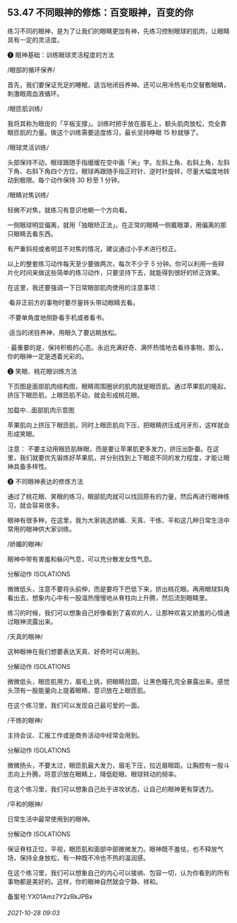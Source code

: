 ## 53.47 不同眼神的修炼：百变眼神，百变的你
练习不同的眼神，是为了让我们的眼睛更加有神，先练习控制眼球的肌肉，让眼睛具有一定的灵活度。



❶
 眼神基础：训练眼球灵活程度的方法
 



/眼部的循环保养/
 



首先，我们要保证充足的睡眠，适当地闭目养神。还可以用冷热毛巾交替敷眼睛，刺激眼周血液循环。



/眼匝肌训练/
 



我将其称为眼皮的「平板支撑」。训练时把手放在眉毛上，额头肌肉放松，完全靠眼匝肌的力量。做这个训练需要适度练习，最长坚持睁眼 15 秒就够了。



/眼球灵活训练/
 



头部保持不动，眼球跟随手指缓缓在空中画「米」字。左斜上角、右斜上角，左斜下角、右斜下角四个方位，眼球再跟随手指正时针、逆时针旋转，尽量大幅度地转动到极限。每个动作保持 30 秒至 1 分钟。



/眼睛对焦训练/
 



轻微不对焦，就练习有意识地朝一个方向看。



一侧眼球明显偏离，就用「独眼矫正法」。在正常的眼睛一侧戴眼罩，用偏离的那只眼睛去看东西。



有严重斜视或者明显不对焦的情况，建议通过小手术进行校正。



以上的整套练习动作每天至少要做两次，每次不少于 5 分钟。你可以利用一些碎片化时间来做这些简单的练习动作，只要坚持下去，就能得到很好的矫正效果。



在这里，我还要强调一下日常眼部肌肉使用的注意事项：



·看非正前方的事物时要尽量转头带动眼睛去看。
 

·不要单角度地侧卧看手机或者看书。
 

·适当的闭目养神，用眼久了要远眺放松。
 

· 最重要的是，保持积极的心态。永远充满好奇、满怀热情地去看待事物，那么，你的眼神一定是透着光彩的。
 



❷
 笑眼、桃花眼训练方法
 



下页图是面部肌肉结构图，眼睛周围圈状的肌肉就是眼匝肌。通过苹果肌的隆起，挤压下眼匝肌，上眼匝肌不动，就会形成桃花眼。



![]()加载中...面部肌肉示意图
 



苹果肌向上挤压下眼匝肌，同时上眼匝肌向下压，把眼睛挤压成月牙形，这样就会形成笑眼。



 注意：
 不要主动用眼匝肌眯眼，而是要让苹果肌更多发力，挤压出卧蚕。在这里，我们就要优先锻炼好苹果肌，并分别找到上下眼皮不同的发力程度，才能让眼神具备多样性。
 



❸
 不同眼神表达的修炼方法
 



通过了桃花眼、笑眼的练习，眼部肌肉就可以找回原有的力量，然后再进行眼神练习，就会容易很多。



眼神有很多种，在这里，我为大家挑选娇媚、天真、干练、平和这几种日常生活中常用的眼神供大家训练。



/娇媚的眼神/
 



眼神中带有害羞和躲闪气息，可以充分散发女性气息。



 分解动作 ISOLATIONS
 

微微低头，注意不要将头前伸，而是要将下巴低下来，挤出桃花眼。再用眼球斜角看出去，想象内心中有一股温热慢慢地从脊柱向上升腾，然后流到眼睛里。
 



练习的时候，我们可以想象自己好像看到了喜欢的人，让那种欢喜又娇羞的心情通过眼神流露出来。



/天真的眼神/
 



这种眼神在我们想要表达天真、好奇时可以用到。



 分解动作 ISOLATIONS
 

微微低头，眼匝肌用力，眉毛上挑，把眼睛拉圆，让黑色瞳孔完全暴露出来。感觉头顶有一股能量向上提着眼睛，意识放在上眼匝肌。
 



在这个练习里，我们可以发现自己最可爱的一面。



/干练的眼神/
 



主持会议、汇报工作或是商务活动中经常会用到。



 分解动作 ISOLATIONS
 

微微扬头，不要太过，眼匝肌最大发力，眉毛下压，拉近眉眼距。让胸腔有一股斗志向上升腾，将意识放在眼睛上，降低眨眼、眼球转动的频率。
 



在这个练习里，我们可以想象自己处于进攻状态，让自己的眼神更有穿透力。



/平和的眼神/
 



日常生活中最常使用到的眼神。



 分解动作 ISOLATIONS
 

保证脊柱正位，平视，眼匝肌和面部中部微微发力。眼神既不羞怯，也不释放气场，保持全身放松，有一种既不冷也不热的温润感。
 



在这个练习里，我们可以想象自己的内心可以接纳、包容一切，认为你看到的所有事物都是美好的。这样，你的眼神自然就会宁静、祥和。



备案号:YX01Amz7Y2zRkJPBx


###### 2021-10-28 09:03
